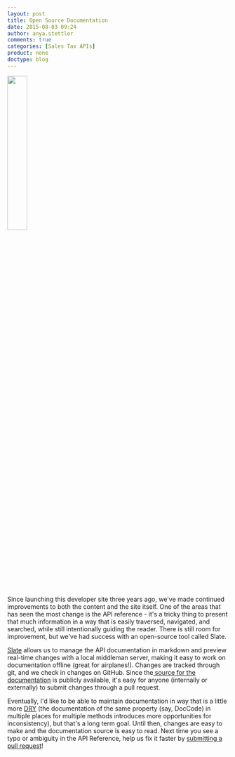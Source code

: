 ```yaml
---
layout: post
title: Open Source Documentation
date: 2015-08-03 09:24
author: anya.stettler
comments: true
categories: [Sales Tax APIs]
product: none
doctype: blog
---
```

<a href="https://github.com/tripit/slate"><img class="alignleft" style="width: 30%; height: 30%;" src="https://camo.githubusercontent.com/14cfd4aa8ce9c2899a6c87e988d7542d428d616d/68747470733a2f2f646c2e64726f70626f7875736572636f6e74656e742e636f6d2f752f39353834373239312f676974687562253230696d616765732f736c6174652f736c6174655f73637265656e73686f745f6e65772e706e67" alt="" width="1152" height="649" /></a>

Since launching this developer site three years ago, we've made continued improvements to both the content and the site itself. One of the areas that has seen the most change is the API reference - it's a tricky thing to present that much information in a way that is easily traversed, navigated, and searched, while still intentionally guiding the reader. There is still room for improvement, but we've had success with an open-source tool called Slate.

<a href="https://github.com/tripit/slate">Slate</a> allows us to manage the API documentation in markdown and preview real-time changes with a local middleman server, making it easy to work on documentation offline (great for airplanes!). Changes are tracked through git, and we check in changes on GitHub. Since the<a href="https://github.com/avadev/slate"> source for the documentation</a> is publicly available, it's easy for anyone (internally or externally) to submit changes through a pull request.

Eventually, I'd like to be able to maintain documentation in way that is a little more <a href="https://en.wikipedia.org/wiki/Don%27t_repeat_yourself">DRY</a> (the documentation of the same property (say, DocCode) in multiple places for multiple methods introduces more opportunities for inconsistency), but that's a long term goal. Until then, changes are easy to make and the documentation source is easy to read. Next time you see a typo or ambiguity in the API Reference, help us fix it faster by <a href="https://github.com/avadev/slate/pulls">submitting a pull request</a>!
